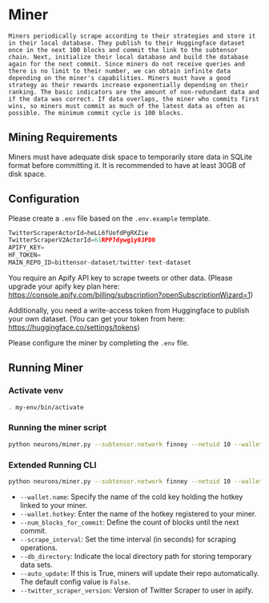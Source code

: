 # Miner

`Miners periodically scrape according to their strategies and store it in their local database.
They publish to their Huggingface dataset once in the next 100 blocks and commit the link to the subtensor chain.
Next, initialize their local database and build the database again for the next commit.
Since miners do not receive queries and there is no limit to their number, we can obtain infinite data depending on the miner's capabilities.
Miners must have a good strategy as their rewards increase exponentially depending on their ranking.
The basic indicators are the amount of non-redundant data and if the data was correct.
If data overlaps, the miner who commits first wins, so miners must commit as much of the latest data as often as possible. The minimum commit cycle is 100 blocks.`

## Mining Requirements

Miners must have adequate disk space to temporarily store data in SQLite format before committing it.
It is recommended to have at least 30GB of disk space.

## Configuration

Please create a `.env` file based on the `.env.example` template.

```python
TwitterScraperActorId=heLL6fUofdPgRXZie
TwitterScraperV2ActorId=61RPP7dywgiy0JPD0
APIFY_KEY=
HF_TOKEN=
MAIN_REPO_ID=bittensor-dataset/twitter-text-dataset
```
You require an Apify API key to scrape tweets or other data. (Please upgrade your apify key plan here: https://console.apify.com/billing/subscription?openSubscriptionWizard=1)

Additionally, you need a write-access token from Huggingface to publish your own dataset. (You can get your token from here: https://huggingface.co/settings/tokens)

Please configure the miner by completing the `.env` file.

## Running Miner

### Activate venv
```bash
. my-env/bin/activate
```

### Running the miner script

```bash
python neurons/miner.py --subtensor.network finney --netuid 10 --wallet.name default --wallet.hotkey default --axon.port 8091 --logging.debug
```

### Extended Running CLI
```bash
python neurons/miner.py --subtensor.network finney --netuid 10 --wallet.name default --wallet.hotkey default --axon.port 8091 --logging.debug --num_blocks_for_commit 200 --scrape_interval 120 --db_directory data/
```


-    `--wallet.name`: Specify the name of the cold key holding the hotkey linked to your miner.
-    `--wallet.hotkey`: Enter the name of the hotkey registered to your miner.
-    `--num_blocks_for_commit`: Define the count of blocks until the next commit.
-    `--scrape_interval`: Set the time interval (in seconds) for scraping operations.
-    `--db_directory`: Indicate the local directory path for storing temporary data sets.
-    `--auto_update`: If this is True, miners will update their repo automatically. The default config value is `False`.
-    `--twitter_scraper_version`: Version of Twitter Scraper to user in apify.